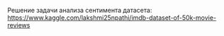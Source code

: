 Решение задачи анализа сентимента датасета: https://www.kaggle.com/lakshmi25npathi/imdb-dataset-of-50k-movie-reviews
